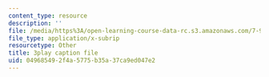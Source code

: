 ```yaml
---
content_type: resource
description: ''
file: /media/https%3A/open-learning-course-data-rc.s3.amazonaws.com/7-91j-foundations-of-computational-and-systems-biology-spring-2014/049685492f4a5775b35a37ca9ed047e2_ZYW2AeDE6wU.vtt
file_type: application/x-subrip
resourcetype: Other
title: 3play caption file
uid: 04968549-2f4a-5775-b35a-37ca9ed047e2
---
```


